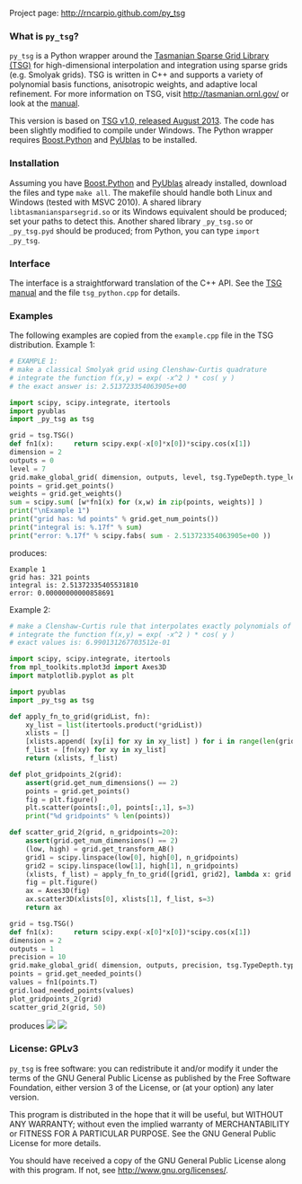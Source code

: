 Project page: http://rncarpio.github.com/py_tsg

### What is `py_tsg`?
`py_tsg` is a Python wrapper around the [Tasmanian Sparse Grid Library (TSG)](http://tasmanian.ornl.gov/) for high-dimensional interpolation and integration using sparse grids (e.g. Smolyak grids).  TSG is written in C++ and supports a variety of polynomial basis functions, anisotropic weights, and adaptive local refinement.
For more information on TSG, visit http://tasmanian.ornl.gov/ or look at the [manual](http://tasmanian.ornl.gov/manuals.html).

This version is based on [TSG v1.0, released August 2013](http://tasmanian.ornl.gov/downloads.html). The code has been slightly modified to compile under Windows. The Python wrapper requires [Boost.Python](http://www.boost.org/doc/libs/1_55_0/libs/python/doc/index.html) and [PyUblas](http://mathema.tician.de/software/pyublas/) to be installed.

### Installation
Assuming you have [Boost.Python](http://www.boost.org/doc/libs/1_55_0/libs/python/doc/index.html) and [PyUblas](http://mathema.tician.de/software/pyublas/) already installed, download the files and type `make all`. The makefile should handle both Linux and Windows (tested with MSVC 2010). A shared library `libtasmaniansparsegrid.so` or its Windows equivalent should be produced; set your paths to detect this. Another shared library `_py_tsg.so` or `_py_tsg.pyd` should be produced; from Python, you can type `import _py_tsg`.

### Interface
The interface is a straightforward translation of the C++ API. See the [TSG manual](http://tasmanian.ornl.gov/manuals.html) and the file `tsg_python.cpp` for details.

### Examples

The following examples are copied from the `example.cpp` file in the TSG distribution.
Example 1: 
```python
# EXAMPLE 1:
# make a classical Smolyak grid using Clenshaw-Curtis quadrature
# integrate the function f(x,y) = exp( -x^2 ) * cos( y )
# the exact answer is: 2.513723354063905e+00

import scipy, scipy.integrate, itertools
import pyublas
import _py_tsg as tsg

grid = tsg.TSG()
def fn1(x):		return scipy.exp(-x[0]*x[0])*scipy.cos(x[1])
dimension = 2
outputs = 0
level = 7
grid.make_global_grid( dimension, outputs, level, tsg.TypeDepth.type_level, tsg.TypeOneDRule.rule_clenshawcurtis, scipy.array([], dtype=int), 0, 0 )
points = grid.get_points()
weights = grid.get_weights()
sum = scipy.sum( [w*fn1(x) for (x,w) in zip(points, weights)] )
print("\nExample 1")
print("grid has: %d points" % grid.get_num_points())
print("integral is: %.17f" % sum)
print("error: %.17f" % scipy.fabs( sum - 2.513723354063905e+00 ))
```
produces:
```
Example 1
grid has: 321 points
integral is: 2.51372335405531810
error: 0.00000000000858691
```

Example 2:
```python
# make a Clenshaw-Curtis rule that interpolates exactly polynomials of order up to 10
# integrate the function f(x,y) = exp( -x^2 ) * cos( y )
# exact values is: 6.990131267703512e-01	

import scipy, scipy.integrate, itertools
from mpl_toolkits.mplot3d import Axes3D
import matplotlib.pyplot as plt

import pyublas
import _py_tsg as tsg

def apply_fn_to_grid(gridList, fn):
	xy_list = list(itertools.product(*gridList))
	xlists = []	
	[xlists.append( [xy[i] for xy in xy_list] ) for i in range(len(gridList))]
	f_list = [fn(xy) for xy in xy_list]
	return (xlists, f_list)

def plot_gridpoints_2(grid):
	assert(grid.get_num_dimensions() == 2)
	points = grid.get_points()
	fig = plt.figure()
	plt.scatter(points[:,0], points[:,1], s=3)
	print("%d gridpoints" % len(points))

def scatter_grid_2(grid, n_gridpoints=20):
	assert(grid.get_num_dimensions() == 2)
	(low, high) = grid.get_transform_AB()	
	grid1 = scipy.linspace(low[0], high[0], n_gridpoints)
	grid2 = scipy.linspace(low[1], high[1], n_gridpoints)
	(xlists, f_list) = apply_fn_to_grid([grid1, grid2], lambda x: grid.evaluate(scipy.array(x)))
	fig = plt.figure()
	ax = Axes3D(fig)	
	ax.scatter3D(xlists[0], xlists[1], f_list, s=3)	
	return ax

grid = tsg.TSG()
def fn1(x):		return scipy.exp(-x[0]*x[0])*scipy.cos(x[1])
dimension = 2
outputs = 1
precision = 10
grid.make_global_grid( dimension, outputs, precision, tsg.TypeDepth.type_basis, tsg.TypeOneDRule.rule_clenshawcurtis, scipy.array([], dtype=int), 0, 0 )
points = grid.get_needed_points()
values = fn1(points.T)
grid.load_needed_points(values)
plot_gridpoints_2(grid)
scatter_grid_2(grid, 50)
```
produces
![](https://raw.github.com/rncarpio/py_tsg/master/example1.png)
![](https://raw.github.com/rncarpio/py_tsg/master/example2.png)
	
### License: GPLv3

`py_tsg` is free software: you can redistribute it and/or modify
it under the terms of the GNU General Public License as published by
the Free Software Foundation, either version 3 of the License, or
(at your option) any later version.

This program is distributed in the hope that it will be useful,
but WITHOUT ANY WARRANTY; without even the implied warranty of
MERCHANTABILITY or FITNESS FOR A PARTICULAR PURPOSE.  See the
GNU General Public License for more details.

You should have received a copy of the GNU General Public License
along with this program.  If not, see <http://www.gnu.org/licenses/>.	
